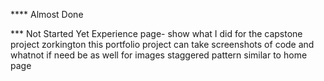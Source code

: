 
**** Almost Done


*** Not Started Yet
Experience page-
show what I did for the capstone project
zorkington
this portfolio project
can take screenshots of code and whatnot if need be as well for images
staggered pattern similar to home page

